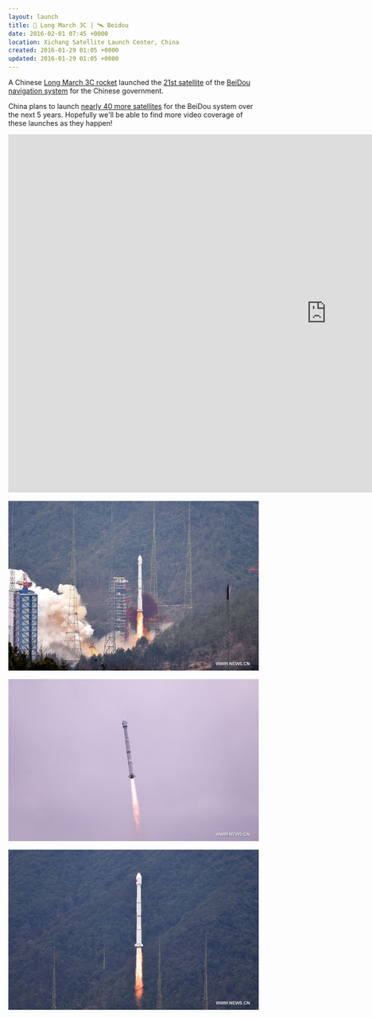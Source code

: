```yaml
---
layout: launch
title: 🚀 Long March 3C | 🛰 Beidou
date: 2016-02-01 07:45 +0000
location: Xichang Satellite Launch Center, China
created: 2016-01-29 01:05 +0000
updated: 2016-01-29 01:05 +0000
---
```


A Chinese [Long March 3C rocket](https://en.wikipedia.org/wiki/Long_March_3C) launched the [21st satellite](http://news.xinhuanet.com/english/2016-02/01/c_135064994.htm) of the [BeiDou navigation system](https://en.wikipedia.org/wiki/BeiDou_Navigation_Satellite_System) for the Chinese government.

China plans to launch [nearly 40 more satellites](http://news.xinhuanet.com/english/2016-02/03/c_135072375.htm) for the BeiDou system over the next 5 years. Hopefully we'll be able to find more video coverage of these launches as they happen!

<iframe width="1280" height="720" src="https://www.youtube.com/embed/9W1ajFYC1EE" frameborder="0" allowfullscreen></iframe>

![Long March 3C launches with BeiDou navigation satellite](/media/2016-02-01-long-march-3c-beidou/135064994_14543334488221n.jpg)

![Long March 3C launches with BeiDou navigation satellite](/media/2016-02-01-long-march-3c-beidou/135064994_14543334488851n.jpg)

![Long March 3C launches with BeiDou navigation satellite](/media/2016-02-01-long-march-3c-beidou/135064994_14543334489131n.jpg)
